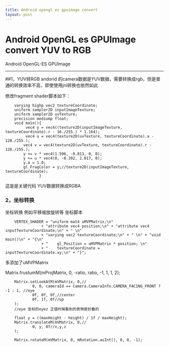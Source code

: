 ```yaml
---
title: Android opengl es gpuimage convert
layout: post
---
```

# Android OpenGL es GPUImage convert YUV to RGB


Android OpenGL-ES GPUImage

---

##1，YUV转RGB
 andorid  的camera数据是YUV数据，需要转换成rgb，但是普通的转换效率不高，即使使用jni转换也依然如此
 

修改fragment shader脚本如下：

        varying highp vec2 textureCoordinate;
        uniform sampler2D inputImageTexture;
        uniform sampler2D uvTexture;
        precision mediump float;
        void main(){
             vec4 y = vec4((texture2D(inputImageTexture, textureCoordinate).r - 16./255.) * 1.164);  
             vec4 u = vec4(texture2D(uvTexture, textureCoordinate).a - 128./255.);  
            vec4 v = vec4(texture2D(uvTexture, textureCoordinate).r - 128./255.);  
            y += v * vec4(1.596, -0.813, 0, 0);
            y += u * vec4(0, -0.392, 2.017, 0); 
            y.a = 1.0;
            gl_FragColor = y;//texture2D(inputImageTexture, textureCoordinate);
                   }


这是是关键代码 YUV数据转换成RGBA
### 2，坐标转换 
坐标转换 例如平移缩放旋转等
坐标脚本

    

        VERTEX_SHADER = "uniform mat4 uMVPMatrix;\n"
                    + "attribute vec4 position;\n" + "attribute vec4 inputTextureCoordinate;\n" + " \n"
                    + "varying vec2 textureCoordinate;\n" + " \n" + "void main()\n" + "{\n"
                    + "    gl_Position = uMVPMatrix * position; \n"
                    + "    textureCoordinate = inputTextureCoordinate.xy;\n" + "}";
                    
                    
                    
多添加了uMVPMatrix  


   Matrix.frustumM(mProjMatrix, 0, -ratio, ratio, -1, 1, 1, 2);

        Matrix.setLookAtM(mVMatrix, 0,//
                0, 0, cameraId == Camera.CameraInfo.CAMERA_FACING_FRONT ? -1 : 1, //eye
                0f, 0f, 0f,//center
                0f, 1f, 0f//up
        );
        //eye 坐标的eyez 正值时候看到的景物是折叠的

        float y = ((maxHeight - height) / 1f / maxHeight);
        Matrix.translateM(mVMatrix, 0,//
                0, y, 0f//x,y,z
        );

        Matrix.rotateM(mVMatrix, 0, mRotation.asInt(), 0, 0, -1);
